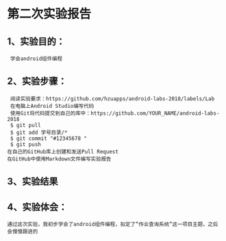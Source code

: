 # 第二次实验报告
## 1、实验目的：
     学会android组件编程
## 2、实验步骤：
     阅读实验要求：https://github.com/hzuapps/android-labs-2018/labels/Lab
     在电脑上Android Studio编写代码
     使用Git将代码提交到自己的库中：https://github.com/YOUR_NAME/android-labs-2018
     $ git pull
     $ git add 学号目录/*
     $ git commit "#12345678 "
     $ git push
    在自己的GitHub库上创建和发送Pull Request
    在GitHub中使用Markdown文件编写实验报告
## 3、实验结果
## 4、实验体会：
    通过这次实验，我初步学会了android组件编程，拟定了“作业查询系统”这一项目主题，之后会慢慢跟进的
